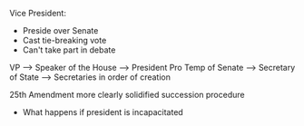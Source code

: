 
Vice President:
- Preside over Senate
- Cast tie-breaking vote
- Can't take part in debate 

VP --> Speaker of the House --> President Pro Temp of Senate --> Secretary of State --> Secretaries in order of creation 

25th Amendment more clearly solidified succession procedure
- What happens if president is incapacitated
